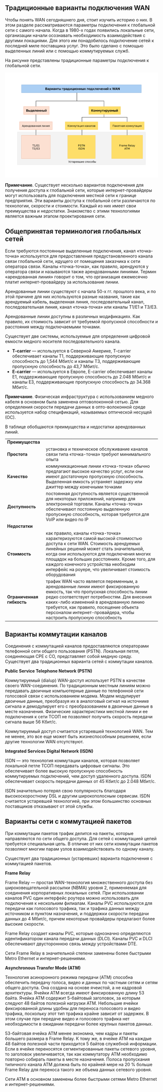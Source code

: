 <!-- 7.3.1 -->
## Традиционные варианты подключения WAN

Чтобы понять WAN сегодняшнего дня, стоит изучить историю о них. В этом разделе рассматриваются параметры подключения к глобальной сети с самого начала. Когда в 1980-х годах появились локальные сети, организации начали осознавать необходимость взаимодействия с другими локациями. Для этого им понадобилось подключение сетей к последней миле поставщика услуг. Это было сделано с помощью выделенных линий или с помощью коммутируемых служб.

На рисунке представлены традиционные параметры подключения к глобальной сети.

![](./assets/7.3.1.svg)
<!-- /courses/ensa-dl/ae8e8c88-34fd-11eb-ba19-f1886492e0e4/aeb57578-34fd-11eb-ba19-f1886492e0e4/assets/c6550310-1c46-11ea-af56-e368b99e9723.svg -->

<!--
Рисунок показывает, что традиционное WAN-соединение либо определено выделенными линиями, как в соединении T1/E1 или T3/E3, с коммутацией каналов, как в соединении PSTN или ISDN, или с коммутацией пакетов, как в соединении Frame Relay или ATM.
-->

**Примечание**. Существует несколько вариантов подключения для получения доступа к глобальной сети, которые интернет-провайдеры могут использовать для подключения местной сети к границе предприятия. Эти варианты доступа к глобальной сети различаются по технологии, скорости и стоимости. Каждый из них имеет свои преимущества и недостатки. Знакомство с этими технологиями является важным этапом проектирования сети.

<!-- 7.3.2 -->
## Общепринятая терминология глобальных сетей

Если требуются постоянные выделенные подключения, канал «точка-точка» используется для предоставления предустановленного канала связи глобальной сети, идущего от помещения заказчика к сети оператора связи. Каналы «точка-точка», как правило, арендуются у оператора связи и называются также арендованными линиями. Термин «арендованная линия» говорит о том, что организация ежемесячно платит интернет-провайдеру за использование линии.

Арендованные линии существуют с начала 50-х гг. прошлого века, и по этой причине для них используются разные названия, такие как арендуемый кабель, выделенная линия, последовательный канал, последовательная линия, канал «точка-точка» или каналы T1/E1 и T3/E3.

Арендованные линии доступны в различных модификациях. Как правило, их стоимость зависит от требуемой пропускной способности и расстояния между подключаемыми точками.

Существует две системы, используемые для определения цифровой емкости медного носителя последовательного канала.

* **T-carrier** — используется в Северной Америке, T-carrier обеспечивает каналы T1, поддерживающие пропускную способность до 1,544 Мбит/с и каналы T3, поддерживающие пропускную способность до 43,7 Мбит/с.
* **E-carrier** — используется в Европе, E-carrier обеспечивает каналы E1, поддерживающие пропускную способность до 2.048 Мбит/с и каналы E3, поддерживающие пропускную способность до 34.368 Мбит/с.

**Примечание**. Физическая инфраструктура с использованием медного кабеля в основном была заменена оптоволоконной сетью. Для определения скорости передачи данных в опто-волоконной среде используется набор спецификаций, называемых оптической несущей (ОС).

В таблице обобщаются преимущества и недостатки арендованных линий.

| | |
| --- | --- |
| **Преимущества** | |
| **Простота** | установка и техническое обслуживание каналов связи типа «точка-точка» требуют минимального опыта |
| **Качество** | коммуникационные линии «точка-точка» обычно предлагают высокое качество услуг, если они имеют достаточную пропускную способность. Выделенная емкость устраняет задержку или джиттер между конечными точками |
| **Доступность** | постоянная доступность является существенной для некоторых приложений, например для электронной торговли. Каналы «точка-точка» обеспечивают постоянную выделенную пропускную способность, которая требуется для VoIP или видео по IP |
| **Недостатки** | |
| **Стоимость** | как правило, каналы «точка-точка» характеризуются самой высокой стоимостью доступа к сети WAN. Стоимость арендуемых линейных решений может стать значительной, когда они используются для подключения многих площадок на больших расстояниях. Кроме того, для каждого конечного устройства необходим интерфейс на роуере, что увеличивает стоимость оборудования |
| **Ограниченная гибкость** | трафик WAN часто является переменным, а арендованные линии имеют фиксированную емкость, так что пропускная способность линии редко соответствует потребностям. Для внесения каких-либо изменений в арендованную линию требуется, как правило, посещение объекта персоналом интернет-провайдера, чтобы настроить пропускную способность |

<!-- 7.3.3 -->
## Варианты коммутации каналов

Соединения с коммутацией каналов предоставляются операторами телефонной сети общего пользования (PSTN). Локальная петля, соединяющая CPE с CO, представляет собой медную среду. Существует два традиционных варианта сетей с коммутации каналов.

**Public Service Telephone Network (PSTN)**

Коммутируемый (dialup) WAN-доступ использует PSTN в качестве своего WAN-соединения. По традиционным местным линиям можно передавать двоичные компьютерные данные по телефонной сети голосовой связи с использованием модема. Модем модулирует двоичные данные, преобразуя их в аналоговый сигнал на источнике сигнала и демодулирует его с преобразованием в двоичные данные в месте назначения. Физические характеристики местной линии и ее подключения к сети ТСОП не позволяют получить скорость передачи сигнала выше 56 Кбит/с.

Коммутируемый доступ считается устаревшей технологией WAN. Тем не менее, это все еще может быть жизнеспособным решением, если другие технологии WAN отсутствуют.

**Integrated Services Digital Network (ISDN)**

ISDN — это технология коммутации каналов, которая позволяет локальной петле ТСОП передавать цифровые сигналы. Это обеспечивает более высокую пропускную способность коммутируемых подключений, чем доступ удаленного доступа. ISDN обеспечивает скорость передачи данных от 45 Кбит/с до 2.048 Мбит/с.

ISDN значительно потерял свою популярность благодаря высокоскоростному DSL и другим широкополосным сервисам. ISDN считается устаревшей технологией, при этом большинство основных поставщиков отказывают от этой службы.

<!-- 7.3.4 -->
## Варианты сети с коммутацией пакетов

При коммутации пакетов трафик делится на пакеты, которые направляются по сети общего доступа. Для сетей с коммутацией цепей требуется специальная цепь. В отличие от них сети коммутации пакетов позволяют многим парам узлов взаимодействовать по одному каналу.

Существует два традиционных (устаревших) варианта подключения с коммутацией пакетов.

**Frame Relay**

Frame Relay — простая WAN-технология множественного доступа без широковещательной рассылки (NBMA) уровня 2, применяемая для соединения корпоративных локальных сетей. При использовании каналов PVC один интерфейс роутера можно использовать для подключения к нескольким филиалам. Каналы PVC используются для передачи как голосового трафика, так и трафика данных между источником и пунктом назначения, и поддержки скорости передачи данных до 4 Мбит/с, причем некоторые провайдеры предлагают более высокие скорости.

Frame Relay создает каналы PVC, которые однозначно определяются идентификатором канала передачи данных (DLCI). Каналы PVC и DLCI обеспечивают двустороннюю связь между устройствами DTE.

Сети Frame Relay в значительной степени заменены более быстрыми Metro Ethernet и интернет-решениями.

**Asynchronous Transfer Mode (ATM)**

Технология асинхронного режима передачи (ATM) способна обеспечить передачу голоса, видео и данных по частным сетям и сетям общего доступа. Она создана на основе ячеистой, а не кадровой архитектуры. Ячейки ATM всегда имеют фиксированную длину 53 байта. Ячейка ATM содержит 5-байтовый заголовок, за которым следуют 48 байтов полезной нагрузки ATM. Небольшие ячейки фиксированной длины удобны для переноса голосового и видео трафика, поскольку этот тип трафика крайне зависит от задержек. В этом случае при передаче видео и голосового трафика нет необходимости в ожидании передачи более крупных пакетов данных.

53-байтовая ячейка ATM менее экономна, чем кадры и пакеты большего размера в Frame Relay. К тому же, в ячейке ATM на каждые 48 байтов полезной части приходится 5 байтов служебной информации. Если в ячейке переносятся сегментированные пакеты сетевого уровня, то заголовок увеличивается, так как коммутатору ATM необходимо повторно собирать пакеты в месте назначения. Полоса пропускания типичного канала ATM должна быть по крайней мере на 20 % больше Frame Relay для переноса такого же объема данных сетевого уровня.

Сети ATM в основном заменены более быстрыми сетями Metro Ethernet и интернет-решениями.

<!-- 7.3.5 -->
<!-- quiz -->

